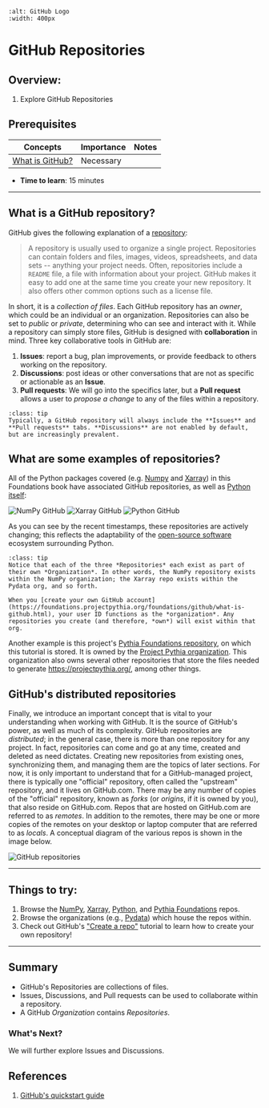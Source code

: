 ```{image} ../../images/GitHub-logo.png
:alt: GitHub Logo
:width: 400px
```

# GitHub Repositories

## Overview:

1. Explore GitHub Repositories

## Prerequisites

| Concepts                                                                                        | Importance | Notes |
| ----------------------------------------------------------------------------------------------- | ---------- | ----- |
| [What is GitHub?](https://foundations.projectpythia.org/foundations/github/what-is-github.html) | Necessary  |       |

- **Time to learn**: 15 minutes

---

## What is a GitHub repository?

GitHub gives the following explanation of a [repository](https://docs.github.com/en/get-started/quickstart/hello-world):

> A repository is usually used to organize a single project. Repositories can contain folders and files, images, videos, spreadsheets, and data sets -- anything your project needs. Often, repositories include a `README` file, a file with information about your project. GitHub makes it easy to add one at the same time you create your new repository. It also offers other common options such as a license file.

In short, it is a _collection of files_. Each GitHub repository has an _owner_, which could be an individual or an organization. Repositories can also be set to _public_ or _private_, determining who can see and interact with it. While a repository can simply store files, GitHub is designed with **collaboration** in mind. Three key collaborative tools in GitHub are:

1. **Issues**: report a bug, plan improvements, or provide feedback to others working on the repository.
1. **Discussions**: post ideas or other conversations that are not as specific or actionable as an **Issue**.
1. **Pull requests**: We will go into the specifics later, but a **Pull request** allows a user to _propose a change_ to any of the files within a repository.

```{admonition} Tip
:class: tip
Typically, a GitHub repository will always include the **Issues** and **Pull requests** tabs. **Discussions** are not enabled by default, but are increasingly prevalent.
```

## What are some examples of repositories?

All of the Python packages covered (e.g. [Numpy](https://github.com/numpy/numpy) and [Xarray](https://github.com/pydata/xarray)) in this Foundations book have associated GitHub repositories, as well as [Python itself](https://github.com/python/cpython):

<img src="../../images/GitHubNumPy.png" alt="NumPy GitHub">

<img src="../../images/GitHubXarray.png" alt="Xarray GitHub">

<img src="../../images/GitHubPython.png" alt="Python GitHub">

As you can see by the recent timestamps, these repositories are actively changing; this reflects the adaptability of the [open-source software](https://opensource.org/osd) ecosystem surrounding Python.

```{admonition} Tip
:class: tip
Notice that each of the three *Repositories* each exist as part of their own *Organization*. In other words, the NumPy repository exists within the NumPy organization; the Xarray repo exists within the Pydata org, and so forth.

When you [create your own GitHub account](https://foundations.projectpythia.org/foundations/github/what-is-github.html), your user ID functions as the *organization*. Any repositories you create (and therefore, *own*) will exist within that org.
```

Another example is this project's [Pythia Foundations repository](https://github.com/ProjectPythia/pythia-foundations), on which this tutorial is stored. It is owned by the [Project Pythia organization](https://github.com/ProjectPythia). This organization also owns several other repositories that store the files needed to generate <https://projectpythia.org/>, among other things.

## GitHub's distributed repositories

Finally, we introduce an important concept that is vital to your
understanding when working with GitHub. It is the source of GitHub's power, as well
as much of its complexity. GitHub repositories
are _distributed_; in the general case, there is more than one
repository for any project. In fact, repositories can come and go
at any time, created and deleted as need dictates. Creating new
repositories from existing ones, synchronizing them, and managing them
are the topics of later sections. For now, it is only important to
understand that for a GitHub-managed project, there is typically one
"official" repository, often called the "upstream" repository, and it lives on GitHub.com. There may be any
number of copies of the "official" repository, known as _forks_ (or _origins_,
if it is owned by you),
that also reside on GitHub.com. Repos that are hosted on GitHub.com
are referred to as _remotes_. In addition to the remotes, there may
be one or more copies of the remotes on your desktop or laptop
computer that are referred to as _locals_. A conceptual diagram of
the various repos is shown in the image below.

![GitHub repositories](../../images/github-repos.png)

---

## Things to try:

1. Browse the [NumPy](https://github.com/numpy/numpy), [Xarray](https://github.com/pydata/xarray), [Python](https://github.com/python/cpython), and [Pythia Foundations](https://github.com/ProjectPythia/pythia-foundations) repos.
1. Browse the organizations (e.g., [Pydata](https://github.com/pydata)) which house the repos within.
1. Check out GitHub's ["Create a repo"](https://docs.github.com/en/get-started/quickstart/create-a-repo) tutorial to learn how to create your own repository!

---

## Summary

- GitHub's Repositories are collections of files.
- Issues, Discussions, and Pull requests can be used to collaborate within a repository.
- A GitHub _Organization_ contains _Repositories_.

### What's Next?

We will further explore Issues and Discussions.

## References

1. [GitHub's quickstart guide](https://docs.github.com/en/get-started/quickstart)
